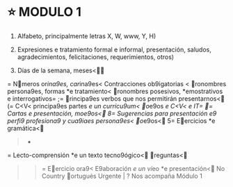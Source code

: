 # :star: MODULO 1

1. Alfabeto, principalmente letras X, W, www, Y, H)

2. Expresiones e tratamiento formal e informal, presentación, saludos, agradecimientos, felicitaciones, requerimientos, otros)

3.  Días de la semana, meses<

= Nmeros or*ina9es, car*ina9es< Contracciones ob9igatorias < 
ronombres persona9es, formas *e tratamiento< ronombres 
posesivos, *emostrativos e interrogativos=
;= rincipa9es verbos que nos permitirán presentarnos<
(= C<V< principa9es partes *e un currícu9um< o*e9os *e C<V< *e IT=
= Cartas *e presentación, mo*e9os<
8= Sugerencias para presentación *e9 perfi9 profesiona9 y cua9i*a*es 
persona9es< o*e9os<
5= Eercicios *e gramática<
>-
= Lecto-comprensión *e un texto tecno9ógico< reguntas<
>>= Eercicio ora9< E9aboración *e un ví*eo *e presentación<
No Country ortugués Urgente | ?
Nos acompaña
Módulo 1
